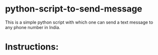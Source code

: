 # python-script-to-send-message
This is a simple python script with which one can send a text message to any phone number in India.

# Instructions:

